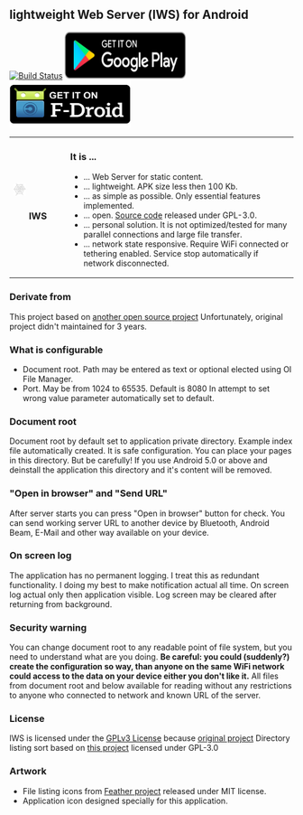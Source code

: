 ## lightweight Web Server (lWS) for Android

<a href="https://travis-ci.org/mvbasov/lWS"><img src="https://travis-ci.org/mvbasov/lWS.svg?branch=master" width="180" height="40" alt="Build Status" /></a>
<a href="https://play.google.com/store/apps/details?id=net.basov.lws.r"><img src="google-play-badge.png" width="215" height="83" alt="Available on Google Play" /></a>
<a href="https://f-droid.org/en/packages/net.basov.lws.fdroid/"><img src="f-droid-badge.png" width="215" height="83" alt="Available on F-Droid" /></a>

<table>
  <tr>
    <td width="20%"><img style="max-width:25%;height:auto" src="ic_launcher-web.png" alt="lWS" /><h3 align="center">lWS</h3></td>
    <td width="80%">
      <h3>It is ...</h3>
      <ul>
  <li>... Web Server for static content.</li>
  <li>... lightweight. APK size less then 100 Kb.</li>
  <li>... as simple as possible. Only essential features implemented.</li>
  <li>... open. <a href="https://github.com/mvbasov/lWS">Source code</a> released under GPL-3.0.</li>
  <li>... personal solution. It is not optimized/tested for many parallel connections and large file transfer.</li>
  <li>... network state responsive. Require WiFi connected or tethering enabled. Service stop automatically if network disconnected.</li>
      </ul>
    </td>
  </tr>
</table>

### Derivate from
This project based on [another open source project](https://github.com/bodeme/androidwebserver)
Unfortunately, original project didn't maintained for 3 years.

### What is configurable
* Document root. Path may be entered as text or optional elected using OI File Manager.
* Port. May be from 1024 to 65535. Default is 8080
In attempt to set wrong value parameter automatically set to default.

### Document root
Document root by default set to application private directory. Example index file automatically created. It is safe configuration. You can place your pages in this directory. But be carefully! If you use Android 5.0 or above and deinstall the application this directory and it's content will be removed.

### "Open in browser" and "Send URL"
After server starts you can press "Open in browser" button for check.
You can send working server URL to another device by Bluetooth, Android Beam, E-Mail and other way available on your device.

### On screen log
The application has no permanent logging. I treat this as redundant functionality. I doing my best to make notification actual all time. On screen log actual only then application visible. Log screen may be cleared after returning from background.

### Security warning
You can change document root to any readable point of file system, but you need to understand what are you doing.
<b>Be careful: you could (suddenly?) create the configuration so way, than anyone on the same WiFi network could access to the data on your device either you don't like it.</b>
All files from document root and below available for reading without any restrictions to anyone who connected to network and known URL of the server.

### License
lWS is licensed under the [GPLv3 License](LICENSE) because [original project](https://github.com/bodeme/androidwebserver)
Directory listing sort based on [this project](https://github.com/wmentzel/table-sort) licensed under GPL-3.0

### Artwork
* File listing icons from [Feather project](https://feathericons.com/) released under MIT license.
* Application icon designed specially for this application.

